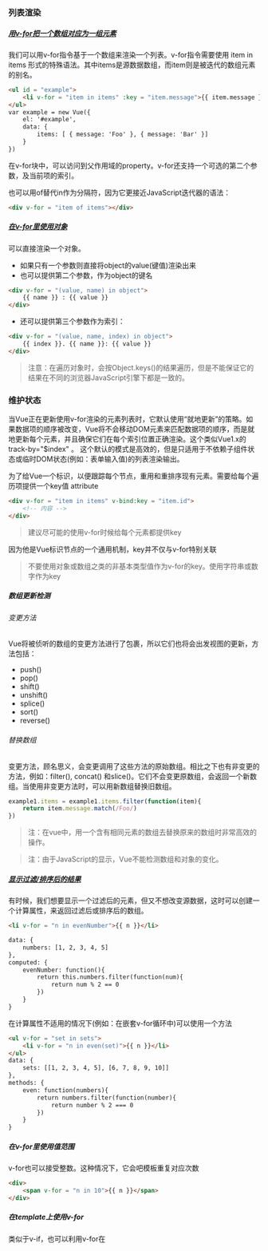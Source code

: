 ### 列表渲染
##### [用v-for把一个数组对应为一组元素](./../demo/day04/demo01.html)
我们可以用v-for指令基于一个数组来渲染一个列表。v-for指令需要使用 item in items 形式的特殊语法。其中items是源数据数组，而item则是被迭代的数组元素的别名。
```html
<ul id = "example">
    <li v-for = "item in items" :key = "item.message">{{ item.message }}</li>
</ul>
var example = new Vue({
    el: '#example',
    data: {
        items: [ { message: 'Foo' }, { message: 'Bar' }]
    }
})
```
在v-for块中，可以访问到父作用域的property。v-for还支持一个可选的第二个参数，及当前项的索引。

也可以用of替代in作为分隔符，因为它更接近JavaScript迭代器的语法：
```html
<div v-for = "item of items"></div>
```

##### [在v-for里使用对象](./../demo/day04/demo01.html)
可以直接渲染一个对象。
* 如果只有一个参数则直接将object的value(键值)渲染出来
* 也可以提供第二个参数，作为object的键名
```html
<div v-for = "(value, name) in object">
    {{ name }} : {{ value }}
</div>
```
* 还可以提供第三个参数作为索引：
```html
<div v-for = "(value, name, index) in object">
    {{ index }}. {{ name }}: {{ value }}
</div>
```
> 注意：在遍历对象时，会按Object.keys()的结果遍历，但是不能保证它的结果在不同的浏览器JavaScript引擎下都是一致的。

### 维护状态
当Vue正在更新使用v-for渲染的元素列表时，它默认使用“就地更新”的策略。如果数据项的顺序被改变，Vue将不会移动DOM元素来匹配数据项的顺序，而是就地更新每个元素，并且确保它们在每个索引位置正确渲染。这个类似Vue1.x的track-by="$index"
。
这个默认的模式是高效的，但是只适用于不依赖子组件状态或临时DOM状态(例如：表单输入值)的列表渲染输出。

为了给Vue一个标识，以便跟踪每个节点，重用和重排序现有元素。需要给每个遍历项提供一个key值 attribute
```html
<div v-for = "item in items" v-bind:key = "item.id">
    <!-- 内容 -->
</div>
```
> 建议尽可能的使用v-for时候给每个元素都提供key

因为他是Vue标识节点的一个通用机制，key并不仅与v-for特别关联

> 不要使用对象或数组之类的非基本类型值作为v-for的key。使用字符串或数字作为key

##### 数组更新检测
###### 变更方法
Vue将被侦听的数组的变更方法进行了包裹，所以它们也将会出发视图的更新，方法包括：
* push()
* pop()
* shift()
* unshift()
* splice()
* sort()
* reverse()

###### 替换数组
变更方法，顾名思义，会变更调用了这些方法的原始数组。相比之下也有非变更的方法，例如：filter(), concat() 和slice()。它们不会变更原数组，会返回一个新数组。当使用非变更方法时，可以用新数组替换旧数组。
```js
example1.items = example1.items.filter(function(item){
    return item.message.match(/Foo/)
})
```
> 注：在vue中，用一个含有相同元素的数组去替换原来的数组时非常高效的操作。

> 注：由于JavaScript的显示，Vue不能检测数组和对象的变化。

##### [显示过滤/排序后的结果](./../demo/day04/demo03.html)
有时候，我们想要显示一个过滤后的元素，但又不想改变源数据，这时可以创建一个计算属性，来返回过滤后或排序后的数组。
```html
<li v-for = "n in evenNumber">{{ n }}</li>

data: {
    numbers: [1, 2, 3, 4, 5]
},
computed: {
    evenNumber: function(){
        return this.numbers.filter(function(num){
            return num % 2 == 0
        })
    }
}
```
在计算属性不适用的情况下(例如：在嵌套v-for循环中)可以使用一个方法
```html
<ul v-for = "set in sets">
    <li v-for = "n in even(set)">{{ n }}</li>
</ul>
data: {
    sets: [[1, 2, 3, 4, 5], [6, 7, 8, 9, 10]]
},
methods: {
    even: function(numbers){
        return numbers.filter(function(number){
            return number % 2 === 0
        })
    }
}
```
##### 在v-for里使用值范围
v-for也可以接受整数。这种情况下，它会吧模板重复对应次数
```html
<div>
    <span v-for = "n in 10">{{ n }}</span>
</div>
```
##### 在template上使用v-for
类似于v-if，也可以利用v-for在<template>来循环一段包含多个元素的内容，比如：
```html
<ul>
    <template v-for = "item in items">
        <li>{{ item.msg }}</li>
        <li ckass = "divider" role = "presentation"></li>
    </template>
</ul>
```

##### v-for 与 v-if一起使用
> 注意：不推荐v-for和v-if一起使用。如果使用了v-for的优先级更高

##### 在组件上使用v-for
在自定义的组件上，可以像普通元素一样使用v-for
```html
<my-component v-for = "item in items" :key = "item.id"></my-component>
```
> 在2.2.0+的版本里，组件使用v-for时，key是必输字段
